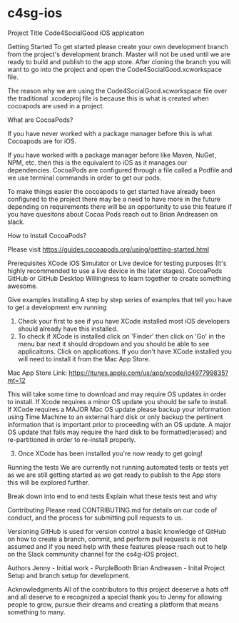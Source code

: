 # c4sg-ios

Project Title
Code4SocialGood iOS application

Getting Started
To get started please create your own development branch from the project's development branch. Master will not be used until we are ready to build and publish to the app store.
After cloning the branch you will want to go into the project and open the Code4SocialGood.xcworkspace file.

The reason why we are using the Code4SocialGood.xcworkspace file over the traditional .xcodeproj file is because this is what is created when cocoapods are used in a project.

What are CocoaPods?

If you have never worked with a package manager before this is what Cocoapods are for iOS.

If you have worked with a package manager before like Maven, NuGet, NPM, etc. then this is the equivalent to iOS as it manages our dependencies.
CocoaPods are configured through a file called a Podfile and we use terminal commands in order to get our pods.

To make things easier the cocoapods to get started have already been configured to the project there may be a need to have more in the future depending on requirements there will be an opportunity to use this feature if you have quesitons about Cocoa Pods reach out to Brian Andreasen on slack.

How to Install CocoaPods?

Please visit https://guides.cocoapods.org/using/getting-started.html

Prerequisites
XCode
iOS Simulator or Live device for testing purposes (It's highly recommended to use a live device in the later stages).
CocoaPods
GitHub or GitHub Desktop
Willingness to learn together to create something awesome.

Give examples
Installing
A step by step series of examples that tell you have to get a development env running

1. Check your first to see if you have XCode installed most iOS developers should already have this installed.
2. To check if XCode is installed click on 'Finder' then click on 'Go' in the menu bar next it should dropdown and you should be able to see applicaitons. Click on applications.
  If you don't have XCode installed you will need to install it from the Mac App Store.

  Mac App Store Link: https://itunes.apple.com/us/app/xcode/id497799835?mt=12

  This will take some time to download and may require OS updates in order to install.
  If Xcode requires a minor OS update you should be safe to install.
  If XCode requires a MAJOR Mac OS update please backup your information using Time Machine to an external hard disk or only backup the pertinent information that is important prior to proceeding with an OS update.
  A major OS update that fails may require the hard disk to be formatted(erased) and re-partitioned in order to re-install properly.
  
3. Once XCode has been installed you're now ready to get going!

Running the tests
We are currently not running automated tests or tests yet as we are still getting started as we get ready to publish to the App store this will be explored further.

Break down into end to end tests
Explain what these tests test and why

Contributing
Please read CONTRIBUTING.md for details on our code of conduct, and the process for submitting pull requests to us.

Versioning
GitHub is used for version control a basic knowledge of GitHub on how to create a branch, commit, and perform pull requests is not assumed and if you need help with these features please reach out to help on the Slack community channel for the cs4g-iOS project.


Authors
Jenny - Initial work - PurpleBooth
Brian Andreasen - Inital Project Setup and branch setup for development.

Acknowledgments
All of the contributors to this project deeserve a hats off and all deserve to e recognized a special thank you to Jenny for allowing people to grow, pursue their dreams and creating a platform that means something to many.
